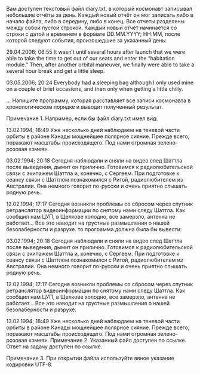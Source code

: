 Вам доступен текстовый файл diary.txt, в который космонавт записывал небольшие отчёты за день. Каждый новый отчёт он мог записать либо в начало файла, либо в середину, либо в конец. Все отчеты разделены между собой пустой строкой. Каждый новый отчёт начинается со строки с датой и временем в формате DD.MM.YYYY; HH:MM, после которой следуют события, произошедшие за указанный день:

29.04.2006; 06:55
It wasn’t until several hours after launch that we were able to take the time to get out of our seats and enter the “habitation module.”
Then, after another orbital maneuver, we finally were able to take a several hour break and get a little sleep.

03.05.2006; 20:24
Everybody had a sleeping bag although I only used mine on a couple of brief occasions, and then only when getting a little chilly.

...
Напишите программу, которая расставляет все записи космонавта в хронологическом порядке и выводит полученный результат.

Примечание 1. Например, если бы файл diary.txt имел вид:

13.02.1994; 18:49
Уже несколько дней наблюдаем на теневой части орбиты в районе Канады мощнейшее полярное сияние.
Прежде всего, поражают масштабы происходящего. Под нами огромная зелено-розовая «змея».

03.02.1994; 20:18
Сегодня наблюдали и сняли на видео след Шаттла после выведения, дымит он прилично.
Готовимся к радиолюбительской связи с экипажем Шаттла и, конечно, с Сергеем.
При подготовке к сеансу связи с Шаттлом познакомился с Ритой, радиолюбителем из Австралии.
Она немного говорит по-русски и очень приятно слышать родную речь.

12.02.1994; 17:17
Сегодня возникли проблемы со сбросом через спутник ретранслятор видеоинформации по снятому нами следу Шаттла.
Как сообщил нам ЦУП, в Щелкове холодно, все замерзло, антенна не работает...
Все это наводит на грустные размышления о нашей безолаберности и разрухе.
то программа должна была бы вывести:

03.02.1994; 20:18
Сегодня наблюдали и сняли на видео след Шаттла после выведения, дымит он прилично.
Готовимся к радиолюбительской связи с экипажем Шаттла и, конечно, с Сергеем.
При подготовке к сеансу связи с Шаттлом познакомился с Ритой, радиолюбителем из Австралии.
Она немного говорит по-русски и очень приятно слышать родную речь.

12.02.1994; 17:17
Сегодня возникли проблемы со сбросом через спутник ретранслятор видеоинформации по снятому нами следу Шаттла.
Как сообщил нам ЦУП, в Щелкове холодно, все замерзло, антенна не работает...
Все это наводит на грустные размышления о нашей безолаберности и разрухе.

13.02.1994; 18:49
Уже несколько дней наблюдаем на теневой части орбиты в районе Канады мощнейшее полярное сияние.
Прежде всего, поражают масштабы происходящего. Под нами огромная зелено-розовая «змея».
Примечание 2. Указанный файл доступен по ссылке. Ответ на задачу доступен по ссылке.

Примечание 3. При открытии файла используйте явное указание кодировки UTF-8.